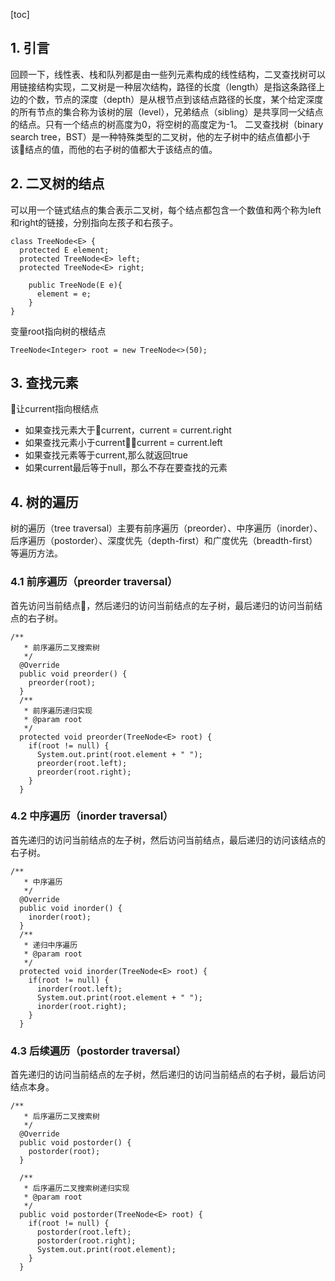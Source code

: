 [toc]
## 1. 引言
回顾一下，线性表、栈和队列都是由一些列元素构成的线性结构，二叉查找树可以用链接结构实现，二叉树是一种层次结构，路径的长度（length）是指这条路径上边的个数，节点的深度（depth）是从根节点到该结点路径的长度，某个给定深度的所有节点的集合称为该树的层（level），兄弟结点（sibling）是共享同一父结点的结点。只有一个结点的树高度为0，将空树的高度定为-1。
二叉查找树（binary search tree，BST）是一种特殊类型的二叉树，他的左子树中的结点值都小于该结点的值，而他的右子树的值都大于该结点的值。
## 2. 二叉树的结点
可以用一个链式结点的集合表示二叉树，每个结点都包含一个数值和两个称为left和right的链接，分别指向左孩子和右孩子。
```
class TreeNode<E> {
  protected E element;
  protected TreeNode<E> left;
  protected TreeNode<E> right;

    public TreeNode(E e){
      element = e;
    }
}
```
变量root指向树的根结点
```
TreeNode<Integer> root = new TreeNode<>(50);
```
## 3. 查找元素
让current指向根结点
- 如果查找元素大于current，current = current.right
- 如果查找元素小于current，current = current.left
- 如果查找元素等于current,那么就返回true
- 如果current最后等于null，那么不存在要查找的元素
## 4. 树的遍历
树的遍历（tree traversal）主要有前序遍历（preorder）、中序遍历（inorder）、后序遍历（postorder）、深度优先（depth-first）和广度优先（breadth-first）等遍历方法。
### 4.1 前序遍历（preorder traversal）
首先访问当前结点，然后递归的访问当前结点的左子树，最后递归的访问当前结点的右子树。
```
/**
   * 前序遍历二叉搜索树
   */
  @Override
  public void preorder() {
    preorder(root);
  }
  /**
   * 前序遍历递归实现
   * @param root
   */
  protected void preorder(TreeNode<E> root) {
    if(root != null) {
      System.out.print(root.element + " ");
      preorder(root.left);
      preorder(root.right);
    }
  }
```
### 4.2 中序遍历（inorder traversal）
首先递归的访问当前结点的左子树，然后访问当前结点，最后递归的访问该结点的右子树。
```
/**
   * 中序遍历
   */
  @Override
  public void inorder() {
    inorder(root);
  }
  /**
   * 递归中序遍历
   * @param root
   */
  protected void inorder(TreeNode<E> root) {
    if(root != null) {
      inorder(root.left);
      System.out.print(root.element + " ");
      inorder(root.right);
    }
  }
```
### 4.3 后续遍历（postorder traversal）
首先递归的访问当前结点的左子树，然后递归的访问当前结点的右子树，最后访问结点本身。
```
/**
   * 后序遍历二叉搜索树
   */
  @Override
  public void postorder() {
    postorder(root);
  }
  
  /**
   * 后序遍历二叉搜索树递归实现
   * @param root
   */
  public void postorder(TreeNode<E> root) {
    if(root != null) {
      postorder(root.left);
      postorder(root.right);
      System.out.print(root.element);
    }
  }
```